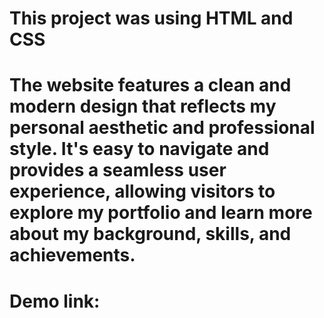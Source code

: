 # This project was using HTML and CSS
# The website features a clean and modern design that reflects my personal aesthetic and professional style. It's easy to navigate and provides a seamless user experience, allowing visitors to explore my portfolio and learn more about my background, skills, and achievements. 
# Demo link: 
